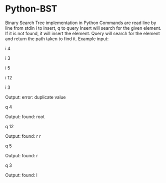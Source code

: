 # Python-BST
Binary Search Tree implementation in Python
Commands are read line by line from stdin
i to insert, q to query
Insert will search for the given element. If it is not found, it will insert the element.
Query will search for the element and return the path taken to find it.
Example input:

i 4

i 3

i 5

i 12

i 3

Output: error: duplicate value

q 4

Output: found: root

q 12

Output: found: r r

q 5

Output: found: r

q 3

Output: found: l
